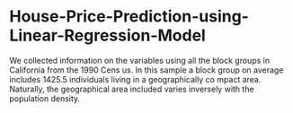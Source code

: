 # House-Price-Prediction-using-Linear-Regression-Model
We collected information on the variables using all the block groups in California from the 1990 Cens us. In this sample a block group on average includes 1425.5 individuals living in a geographically co mpact area. Naturally, the geographical area included varies inversely with the population density.
